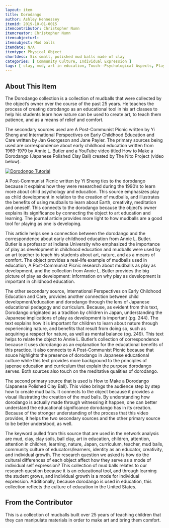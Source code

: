 ```yaml
---
layout: item
title: Dorodango
author: Ashley Hennessey
itemid: 2019-10-01-0015
itemcontributor: Christopher Nunn
itemcreator: Christopher Nunn
itemsubjecturl: 
itemsubject: Mud balls
itemdate: N/A
itemtype: Physical Object
shortdesc: Six small, polished mud balls made of clay 
categories: [ Community Culture, Individual Expression ]
tags: [ clay, mud, art in education, Touch--Psychological Aspects, Play,  learning, nature ]
---
```


## About This Item

The Dorodango collection is a collection of mudballs that were collected by the object’s owner over the course of the past 25 years. He teaches the process of creating dorodango as an educational tool in his art classes to help his students learn how nature can be used to create art, to teach them patience, and as a means of relief and comfort. 

The secondary sources used are A Post-Communist Picnic written by Yi Sheng and International Perspectives on Early Childhood Education and Care written by Jan Georgeson and Jane Payler. The primary sources being used are correspondence about early childhood education written from 1969-1979 by Annie L. Butler and a YouTube video titled How to Make a Dorodango (Japanese Polished Clay Ball) created by The Nito Project (video below).

[![Dorodongo Tutorial](http://img.youtube.com/vi/BDSee1-4bUI/0.jpg)](http://www.youtube.com/watch?v=BDSee1-4bUI)

A Post-Communist Picnic written by Yi Sheng ties to the dorodango because it explains how they were researched during the 1990’s to learn more about child psychology and education. This source emphasizes play as child development in relation to the creation of mudballs, and illustrates the benefits of using mudballs to learn about Earth, creativity, meditation and oneself. This connects to the dorodango because the object’s owner explains its significance by connecting the object to art education and learning. The journal article provides more light to how mudballs are a good tool for playing as one is developing.

This article helps see a connection between the dorodango and the correspondence about early childhood education from Annie L. Butler. Butler is a professor at Indiana University who emphasized the importance of play as development in childhood education and mudballs were used by an art teacher to teach his students about art, nature, and as a means of comfort. The object provides a real-life example of mudballs used in education, A Post-Communist Picnic research about mudballs as play as development, and the collection from Annie L. Butler provides the big picture of play as development: information on why play as development is important in childhood education. 

The other secondary source, International Perspectives on Early Childhood Education and Care, provides another connection between child development/education and dorodango through the lens of Japanese educational pedagogy and curriculum. Because, as evident from this text, Dorodango originated as a tradition by children in Japan, understanding the Japanese implications of play as development is important (pg. 244). The text explains how it is important for children to learn about nature through experiencing nature, and benefits that result from doing so, such as acquiring a respect for nature, as well as mental balance (pg. 249). This text helps to relate the object to Annie L. Butler’s collection of correspondence because it uses dorodango as an explanation for the educational benefits of this practice. It also connects to A Post-Communist Picnic because that souce highlights the presence of dorodango in Japanese educational culture while this text provides more background to the principles of japense education and curriculum that explain the purpose dorodango serves. Both sources also touch on the meditative qualities of dorodango. 

The second primary source that is used is How to Make a Dorodango (Japanese Polished Clay Ball). This video brings the audience step by step how to create mud balls. It connects to the object because it provides a visual illustrating the creation of the mud balls. By understanding how dorodango is actually made through witnessing it happen, one can better understand the educational significance dorodango has in its creation. Because of the stronger understanding of the process that this video provides, it helps the two secondary sources and the other primary source to be better understood, as well.  

The keyword pulled from this source that are used in the network analysis are mud, clay, clay soils, ball clay, art in education, children, attention, attention in children, learning, nature, Japan, curriculum, teacher, mud balls, community culture of educators/learners, identity as an educator, creativity, and individual growth. The research question we asked is how do the cultural differences of each object affect how they serve as a mode of individual self expression? This collection of mud balls  relates to our research question because it is an educational tool, and through learning the student grows, and individual growth is a mode for individual expression. Additionally, because dorodango is used in education, this collection reflects the culture of education in the United States.


## From the Contributor

This is a collection of mudballs built over 25 years of teaching children that they can manipulate materials in order to make art and bring them comfort.
